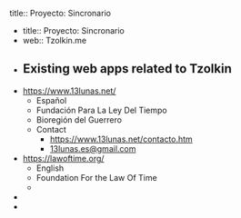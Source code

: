 title:: Proyecto: Sincronario

- title:: Proyecto: Sincronario
- web:: Tzolkin.me
- ## Existing web apps related to Tzolkin
- https://www.13lunas.net/
	- Español
	- Fundación Para La Ley Del Tiempo
	- Bioregión del Guerrero
	- Contact
		- https://www.13lunas.net/contacto.htm
		- 13lunas.es@gmail.com
- https://lawoftime.org/
	- English
	- Foundation For the Law Of Time
	-
-
-